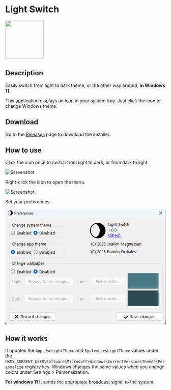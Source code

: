 # Light Switch

<img src="Readme/Logo.png" width="120" height="120">

## Description

Easily switch from light to dark theme, or the other way around, **in Windows 11**.

This application displays an icon in your system tray. Just click the icon to change Windows theme.

## Download

Go to the [Releases](https://github.com/ramoneeza/Light-Switch/releases) page to download the installer.

## How to use

Click the icon once to switch from light to dark, or from dark to light.

![Screenshot](Readme/Screen.gif)

Right-click the icon to open the menu.

![Screenshot](Readme/Context-Menu.png)

Set your preferences.

![Screenshot](Readme/Preferences.png)

## How it works

It updates the `AppsUseLightTheme` and `SystemUsesLightTheme` values under the `HKEY_CURRENT_USER\Software\Microsoft\Windows\CurrentVersion\Themes\Personalize` registry key. Windows changes the same values when you change colors under Settings > Personalization.

**For windows 11**
It sends the appropiate broadcast signal to the system.


